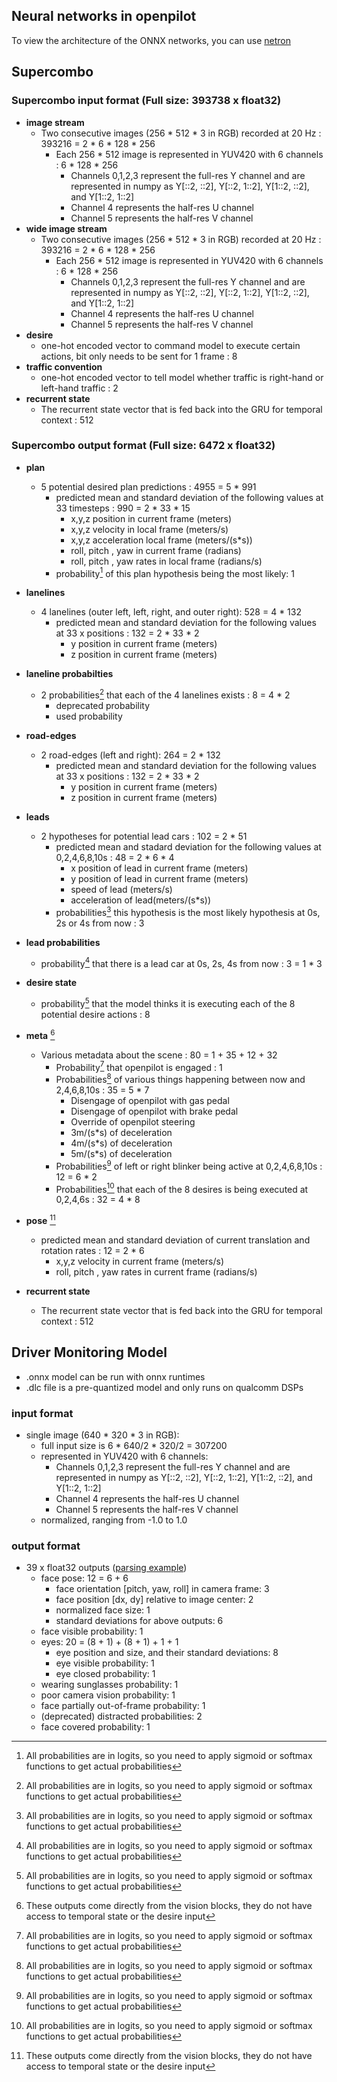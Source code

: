 ## Neural networks in openpilot
To view the architecture of the ONNX networks, you can use [netron](https://netron.app/)

## Supercombo
### Supercombo input format (Full size: 393738 x float32)
* **image stream**
  * Two consecutive images (256 * 512 * 3 in RGB) recorded at 20 Hz : 393216 = 2 * 6 * 128 * 256
    * Each 256 * 512 image is represented in YUV420 with 6 channels : 6 * 128 * 256
      * Channels 0,1,2,3 represent the full-res Y channel and are represented in numpy as Y[::2, ::2], Y[::2, 1::2], Y[1::2, ::2], and Y[1::2, 1::2]
      * Channel 4 represents the half-res U channel
      * Channel 5 represents the half-res V channel
* **wide image stream**
  * Two consecutive images (256 * 512 * 3 in RGB) recorded at 20 Hz : 393216 = 2 * 6 * 128 * 256
    * Each 256 * 512 image is represented in YUV420 with 6 channels : 6 * 128 * 256
      * Channels 0,1,2,3 represent the full-res Y channel and are represented in numpy as Y[::2, ::2], Y[::2, 1::2], Y[1::2, ::2], and Y[1::2, 1::2]
      * Channel 4 represents the half-res U channel
      * Channel 5 represents the half-res V channel
* **desire**
  * one-hot encoded vector to command model to execute certain actions, bit only needs to be sent for 1 frame : 8
* **traffic convention**
  * one-hot encoded vector to tell model whether traffic is right-hand or left-hand traffic : 2
* **recurrent state**
  * The recurrent state vector that is fed back into the GRU for temporal context : 512


### Supercombo output format (Full size: 6472 x float32)
* **plan**
  * 5 potential desired plan predictions : 4955 = 5 * 991
    * predicted mean and standard deviation of the following values at 33 timesteps : 990 = 2 * 33 * 15
      * x,y,z position in current frame (meters)
      * x,y,z velocity in local frame (meters/s)
      * x,y,z acceleration local frame (meters/(s*s))
      * roll, pitch , yaw in current frame (radians)
      * roll, pitch , yaw rates in local frame (radians/s)
    * probability[^1] of this plan hypothesis being the most likely: 1
* **lanelines**
  * 4 lanelines (outer left, left, right, and outer right): 528 = 4 * 132
    * predicted mean and standard deviation for the following values at 33 x positions : 132 = 2 * 33 * 2
      * y position in current frame (meters)
      * z position in current frame (meters)
* **laneline probabilties**
  * 2 probabilities[^1] that each of the 4 lanelines exists : 8 = 4 * 2
    * deprecated probability
    * used probability
* **road-edges**
  * 2 road-edges (left and right): 264 = 2 * 132
    * predicted mean and standard deviation for the following values at 33 x positions : 132 = 2 * 33 * 2
      * y position in current frame (meters)
      * z position in current frame (meters)
* **leads**
  * 2 hypotheses for potential lead cars : 102 = 2 * 51
    * predicted mean and stadard deviation for the following values at 0,2,4,6,8,10s : 48 = 2 * 6 * 4
      * x position of lead in current frame (meters)
      * y position of lead in current frame (meters)
      * speed of lead (meters/s)
      * acceleration of lead(meters/(s*s))
    * probabilities[^1] this hypothesis is the most likely hypothesis at 0s, 2s or 4s from now : 3
* **lead probabilities**
  * probability[^1] that there is a lead car at 0s, 2s, 4s from now : 3 = 1 * 3
* **desire state**
  * probability[^1] that the model thinks it is executing each of the 8 potential desire actions : 8
* **meta** [^2]
  * Various metadata about the scene : 80 = 1 + 35 + 12 + 32
    * Probability[^1] that openpilot is engaged : 1
    * Probabilities[^1] of various things happening between now and 2,4,6,8,10s : 35 = 5 * 7
      * Disengage of openpilot with gas pedal
      * Disengage of openpilot with brake pedal
      * Override of openpilot steering
      * 3m/(s*s) of deceleration
      * 4m/(s*s) of deceleration
      * 5m/(s*s) of deceleration
    * Probabilities[^1] of left or right blinker being active at 0,2,4,6,8,10s : 12 = 6 * 2
    * Probabilities[^1] that each of the 8 desires is being executed at 0,2,4,6s : 32 = 4 * 8

* **pose** [^2]
  * predicted mean and standard deviation of current translation and rotation rates : 12 = 2 * 6
    * x,y,z velocity in current frame (meters/s)
    * roll, pitch , yaw rates in current frame (radians/s)
* **recurrent state**
  * The recurrent state vector that is fed back into the GRU for temporal context : 512

[^1]: All probabilities are in logits, so you need to apply sigmoid or softmax functions to get actual probabilities
[^2]: These outputs come directly from the vision blocks, they do not have access to temporal state or the desire input


## Driver Monitoring Model
* .onnx model can be run with onnx runtimes
* .dlc file is a pre-quantized model and only runs on qualcomm DSPs

### input format
* single image (640 * 320 * 3 in RGB):
  * full input size is 6 * 640/2 * 320/2 = 307200
  * represented in YUV420 with 6 channels:
    * Channels 0,1,2,3 represent the full-res Y channel and are represented in numpy as Y[::2, ::2], Y[::2, 1::2], Y[1::2, ::2], and Y[1::2, 1::2]
    * Channel 4 represents the half-res U channel
    * Channel 5 represents the half-res V channel
  * normalized, ranging from -1.0 to 1.0

### output format
* 39 x float32 outputs ([parsing example](https://github.com/commaai/openpilot/blob/master/selfdrive/modeld/models/dmonitoring.cc#L165))
  * face pose: 12 = 6 + 6
    * face orientation [pitch, yaw, roll] in camera frame: 3
    * face position [dx, dy] relative to image center: 2
    * normalized face size: 1
    * standard deviations for above outputs: 6
  * face visible probability: 1
  * eyes: 20 = (8 + 1) + (8 + 1) + 1 + 1
    * eye position and size, and their standard deviations: 8
    * eye visible probability: 1
    * eye closed probability: 1
  * wearing sunglasses probability: 1
  * poor camera vision probability: 1
  * face partially out-of-frame probability: 1
  * (deprecated) distracted probabilities: 2
  * face covered probability: 1
